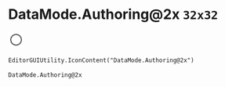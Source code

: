 # DataMode.Authoring@2x `32x32`
<img src="/img/DataMode.Authoring@2x.png" width=32 height=32>

``` CSharp
EditorGUIUtility.IconContent("DataMode.Authoring@2x")
```
```
DataMode.Authoring@2x
```
